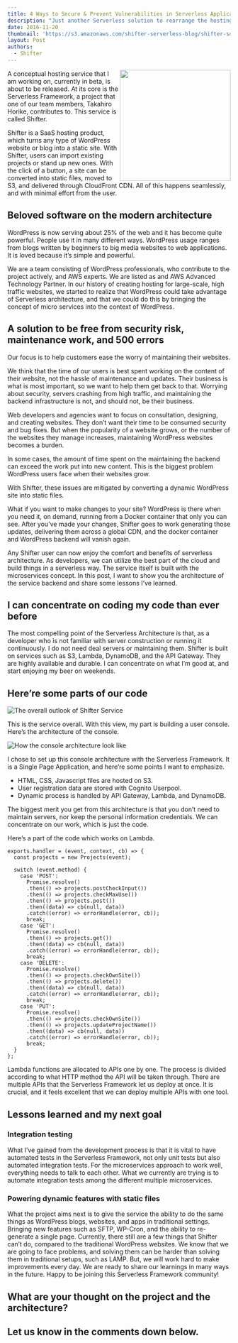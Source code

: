 ```yaml
---
title: 4 Ways to Secure & Prevent Vulnerabilities in Serverless Applications using Snyk
description: "Just another Serverless solution to rearrange the hosting of the beloved WordPress websites. Shifter makes WordPress into static files on Amazon S3 and delivers them through CFn."
date: 2016-11-20
thumbnail: 'https://s3.amazonaws.com/shifter-serverless-blog/shifter-square.png'
layout: Post
authors:
  - Shifter
---
```


<img align="right" width="250" height="250" src="https://s3.amazonaws.com/shifter-serverless-blog/shifter-square.png">

A conceptual hosting service that I am working on, currently in beta, is about to be released. At its core is the Serverless Framework, a project that one of our team members, Takahiro Horike, contributes to. This service is called Shifter.

Shifter is a SaaS hosting product, which turns any type of WordPress website or blog into a static site. With Shifter, users can import existing projects or stand up new ones. With the click of a button, a site can be converted into static files, moved to S3, and delivered through CloudFront CDN. All of this happens seamlessly, and with minimal effort from the user. 

## Beloved software on the modern architecture

WordPress is now serving about 25% of the web and it has become quite powerful. People use it in many different ways. WordPress usage ranges from blogs written by beginners to big media websites to web applications. It is loved because it’s simple and powerful.

We are a team consisting of WordPress professionals, who contribute to the project actively, and AWS experts. We are listed as and AWS Advanced Technology Partner. In our history of creating hosting for large-scale, high traffic websites, we started to realize that WordPress could take advantage of Serverless architecture, and that we could do this by bringing the concept of micro services into the context of WordPress.

## A solution to be free from security risk, maintenance work, and 500 errors

Our focus is to help customers ease the worry of maintaining their websites.

We think that the time of our users is best spent working on the content of their website, not the hassle of maintenance and updates. Their business is what is most important, so we want to help them get back to that. Worrying about security, servers crashing from high traffic, and maintaining the backend infrastructure is not, and should not, be their business.

Web developers and agencies want to focus on consultation, designing, and creating websites. They don’t want their time to be consumed security and bug fixes. But when the popularity of a website grows, or the number of the websites they manage increases, maintaining WordPress websites becomes a burden. 

In some cases, the amount of time spent on the maintaining the backend can exceed the work put into new content. This is the biggest problem WordPress users face when their websites grow.

With Shifter, these issues are mitigated by converting a dynamic WordPress site into static files. 

What if you want to make changes to your site? WordPress is there when you need it, on demand, running from a Docker container that only you can see. After you’ve made your changes, Shifter goes to work generating those updates, delivering them across a global CDN, and the docker container and WordPress backend will vanish again. 

Any Shifter user can now enjoy the comfort and benefits of serverless architecture. As developers, we can utilize the best part of the cloud and build things in a serverless way. The service itself is built with the microservices concept. In this post, I want to show you the architecture of the service backend and share some lessons I’ve learned.


## I can concentrate on coding my code than ever before

The most compelling point of the Serverless Architecture is that, as a developer who is not familiar with server construction or running it continuously. I do not need deal servers or maintaining them. Shifter is built on services such as S3, Lambda, DynamoDB, and the API Gateway. They are highly available and durable. I can concentrate on what I’m good at, and start enjoying my beer on weekends.

## Here’re some parts of our code

![The overall outlook of Shifter Service](https://s3.amazonaws.com/shifter-serverless-blog/sitegenerator.png "The overall outlook of Shifter Service")

This is the service overall. With this view, my part is building a user console. Here’s the architecture of the console.

![How the console architecture look like](https://s3.amazonaws.com/shifter-serverless-blog/dashboard.png "How the console architecture look like")

I chose to set up this console architecture with the Serverless Framework. It is a Single Page Application, and here’re some points I want to emphasize.

- HTML, CSS, Javascript files are hosted on S3.
- User registration data are stored with Cognito Userpool.
- Dynamic process is handled by API Gateway, Lambda, and DynamoDB.

The biggest merit you get from this architecture is that you don’t need to maintain servers, nor keep the personal information credentials. We can concentrate on our work, which is just the code.

Here’s a part of the code which works on Lambda.

```
exports.handler = (event, context, cb) => {
  const projects = new Projects(event);

  switch (event.method) {
    case 'POST':
      Promise.resolve()
      .then(() => projects.postCheckInput())
      .then(() => projects.checkMaxUse())
      .then(() => projects.post())
      .then((data) => cb(null, data))
      .catch((error) => errorHandle(error, cb));
      break;
    case 'GET':
      Promise.resolve()
      .then(() => projects.get())
      .then((data) => cb(null, data))
      .catch((error) => errorHandle(error, cb));     
      break;
    case 'DELETE':
      Promise.resolve()
      .then(() => projects.checkOwnSite())
      .then(() => projects.delete())
      .then((data) => cb(null, data))
      .catch((error) => errorHandle(error, cb));
      break;
    case 'PUT':
      Promise.resolve()
      .then(() => projects.checkOwnSite())
      .then(() => projects.updateProjectName())
      .then((data) => cb(null, data))
      .catch((error) => errorHandle(error, cb));
      break;
  }
};
```

Lambda functions are allocated to APIs one by one. The process is divided according to what HTTP method the API will be taken through. There are multiple APIs that the Serverless Framework let us deploy at once. It is crucial, and it feels excellent that we can deploy multiple APIs with one tool.

## Lessons learned and my next goal

### Integration testing

What I’ve gained from the development process is that it is vital to have automated tests in the Serverless Framework, not only unit tests but also automated integration tests. For the microservices approach to work well, everything needs to talk to each other. What we currently are trying is to automate integration tests among the different multiple microservices.

### Powering dynamic features with static files

What the project aims next is to give the service the ability to do the same things as WordPress blogs, websites, and apps in traditional settings. Bringing new features such as SFTP, WP-Cron, and the ability to re-generate a single page. Currently, there still are a few things that Shifter can’t do, compared to the traditional WordPress websites. We know that we are going to face problems, and solving them can be harder than solving them in traditional setups, such as LAMP. But, we will work hard to make improvements every day. We are ready to share our learnings in many ways in the future. Happy to be joining this Serverless Framework community!

## What are your thought on the project and the architecture?

## Let us know in the comments down below.
